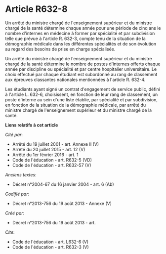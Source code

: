 # Article R632-8

Un arrêté du ministre chargé de l'enseignement supérieur et du ministre chargé de la santé détermine chaque année pour une
période de cinq ans le nombre d'internes en médecine à former par spécialité et par subdivision telle que prévue à l'article
R. 632-3, compte tenu de la situation de la démographie médicale dans les différentes spécialités et de son évolution au
regard des besoins de prise en charge spécialisée. 

Un arrêté du ministre chargé de l'enseignement supérieur et du ministre chargé de la santé détermine le nombre de postes
d'internes offerts chaque année par discipline ou spécialité et par centre hospitalier universitaire. Le choix effectué par
chaque étudiant est subordonné au rang de classement aux épreuves classantes nationales mentionnées à l'article R. 632-4. 

Les étudiants ayant signé un contrat d'engagement de service public, défini à l'article L. 632-6, choisissent, en fonction de
leur rang de classement, un poste d'interne au sein d'une liste établie, par spécialité et par subdivision, en fonction de la
situation de la démographie médicale, par arrêté du ministre chargé de l'enseignement supérieur et du ministre chargé de la
santé.

**Liens relatifs à cet article**

_Cité par_:

  - Arrêté du 19 juillet 2001 - art. Annexe II (V)
  - Arrêté du 20 juillet 2015 - art. 12 (V)
  - Arrêté du 1er février 2016 - art. 1
  - Code de l'éducation - art. R632-5 (VD)
  - Code de l'éducation - art. R632-57 (V)

_Anciens textes_:

  - Décret n°2004-67 du 16 janvier 2004 - art. 6 (Ab)

_Codifié par_:

  - Décret n°2013-756 du 19 août 2013 -  Annexe (V)

_Créé par_:

  - Décret n°2013-756 du 19 août 2013 - art.

_Cite_:

  - Code de l'éducation - art. L632-6 (V)
  - Code de l'éducation - art. R632-3 (V)

